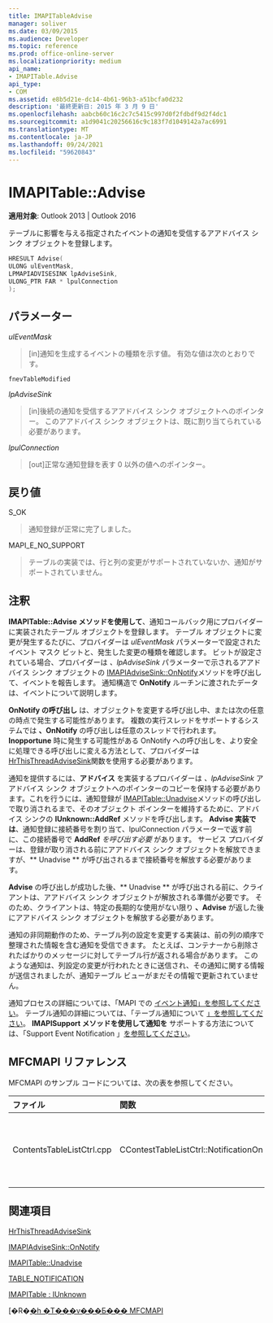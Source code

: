 ```yaml
---
title: IMAPITableAdvise
manager: soliver
ms.date: 03/09/2015
ms.audience: Developer
ms.topic: reference
ms.prod: office-online-server
ms.localizationpriority: medium
api_name:
- IMAPITable.Advise
api_type:
- COM
ms.assetid: e8b5d21e-dc14-4b61-96b3-a51bcfa0d232
description: '最終更新日: 2015 年 3 月 9 日'
ms.openlocfilehash: aabcb60c16c2c7c5415c997d0f2fdbdf9d2f4dc1
ms.sourcegitcommit: a1d9041c20256616c9c183f7d1049142a7ac6991
ms.translationtype: MT
ms.contentlocale: ja-JP
ms.lasthandoff: 09/24/2021
ms.locfileid: "59620843"
---
```

# <a name="imapitableadvise"></a>IMAPITable::Advise

  
  
**適用対象**: Outlook 2013 | Outlook 2016 
  
テーブルに影響を与える指定されたイベントの通知を受信するアアドバイス シンク オブジェクトを登録します。
  
```cpp
HRESULT Advise(
ULONG ulEventMask,
LPMAPIADVISESINK lpAdviseSink,
ULONG_PTR FAR * lpulConnection
);
```

## <a name="parameters"></a>パラメーター

 _ulEventMask_
  
> [in]通知を生成するイベントの種類を示す値。 有効な値は次のとおりです。
    
 `fnevTableModified`
  
 _lpAdviseSink_
  
> [in]後続の通知を受信するアアドバイス シンク オブジェクトへのポインター。 このアアドバイス シンク オブジェクトは、既に割り当てられている必要があります。
    
 _lpulConnection_
  
> [out]正常な通知登録を表す 0 以外の値へのポインター。
    
## <a name="return-value"></a>戻り値

S_OK 
  
> 通知登録が正常に完了しました。
    
MAPI_E_NO_SUPPORT 
  
> テーブルの実装では、行と列の変更がサポートされていないか、通知がサポートされていません。
    
## <a name="remarks"></a>注釈

**IMAPITable::Advise メソッドを使用して**、通知コールバック用にプロバイダーに実装されたテーブル オブジェクトを登録します。 テーブル オブジェクトに変更が発生するたびに、プロバイダーは  _ulEventMask_ パラメーターで設定されたイベント マスク ビットと、発生した変更の種類を確認します。 ビットが設定されている場合、プロバイダーは _、lpAdviseSink_ パラメーターで示されるアアドバイス シンク オブジェクトの [IMAPIAdviseSink::OnNotify](imapiadvisesink-onnotify.md)メソッドを呼び出して、イベントを報告します。 通知構造で **OnNotify** ルーチンに渡されたデータは、イベントについて説明します。 
  
**OnNotify の呼び出し** は、オブジェクトを変更する呼び出し中、または次の任意の時点で発生する可能性があります。 複数の実行スレッドをサポートするシステムでは **、OnNotify** の呼び出しは任意のスレッドで行われます。 **Inopportune** 時に発生する可能性がある OnNotify への呼び出しを、より安全に処理できる呼び出しに変える方法として、プロバイダーは [HrThisThreadAdviseSink](hrthisthreadadvisesink.md)関数を使用する必要があります。 
  
通知を提供するには、**アドバイス** を実装するプロバイダーは _、lpAdviseSink_ アアドバイス シンク オブジェクトへのポインターのコピーを保持する必要があります。これを行うには、通知登録が [IMAPITable::Unadvise](imapitable-unadvise.md)メソッドの呼び出しで取り消されるまで、そのオブジェクト ポインターを維持するために、アドバイス シンクの **IUnknown::AddRef** メソッドを呼び出します。 **Advise 実装では**、通知登録に接続番号を割り当て、lpulConnection パラメーターで返す前に、この接続番号で **AddRef** _を呼び出す必要_ があります。 サービス プロバイダーは、登録が取り消される前にアアドバイス シンク オブジェクトを解放できますが、** Unadvise ** が呼び出されるまで接続番号を解放する必要があります。 
  
**Advise** の呼び出しが成功した後、** Unadvise ** が呼び出される前に、クライアントは、アアドバイス シンク オブジェクトが解放される準備が必要です。 そのため、クライアントは、特定の長期的な使用がない限り **、Advise** が返した後にアアドバイス シンク オブジェクトを解放する必要があります。 
  
通知の非同期動作のため、テーブル列の設定を変更する実装は、前の列の順序で整理された情報を含む通知を受信できます。 たとえば、コンテナーから削除されたばかりのメッセージに対してテーブル行が返される場合があります。 このような通知は、列設定の変更が行われたときに送信され、その通知に関する情報が送信されましたが、通知テーブル ビューがまだその情報で更新されていません。
  
通知プロセスの詳細については、「MAPI での [イベント通知」を参照してください](event-notification-in-mapi.md)。 テーブル通知の詳細については、「テーブル通知について [」を参照してください](about-table-notifications.md)。 **IMAPISupport メソッドを使用して通知を** サポートする方法については、「Support Event Notification 」[を参照してください](supporting-event-notification.md)。
  
## <a name="mfcmapi-reference"></a>MFCMAPI リファレンス

MFCMAPI のサンプル コードについては、次の表を参照してください。
  
|**ファイル**|**関数**|**コメント**|
|:-----|:-----|:-----|
|ContentsTableListCtrl.cpp  <br/> |CContestTableListCtrl::NotificationOn  <br/> |MFCMAPI では **、IMAPITable::Advise** メソッドを使用して通知を登録し、テーブル ビューを最新の状態にできます。  <br/> |
   
## <a name="see-also"></a>関連項目



[HrThisThreadAdviseSink](hrthisthreadadvisesink.md)
  
[IMAPIAdviseSink::OnNotify](imapiadvisesink-onnotify.md)
  
[IMAPITable::Unadvise](imapitable-unadvise.md)
  
[TABLE_NOTIFICATION](table_notification.md)
  
[IMAPITable : IUnknown](imapitableiunknown.md)


[�R�[�h �T���v���Ƃ��� MFCMAPI](mfcmapi-as-a-code-sample.md)

